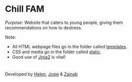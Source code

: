 # Chill FAM

_Purpose_: Website that caters to young people, giving them recommendations on how to destress.



Note: 
- All HTML webpage files go in the folder called [templates](https://github.com/helenism/chill-fam/tree/master/templates).
- CSS and media go in the folder called [static](https://github.com/helenism/chill-fam/tree/master/static). 
- Good use of [Jinja2](https://www.youtube.com/watch?v=zRwy8gtgJ1A) is vital!

#
Developed by [Helen](https://github.com/helenism), [Josie](https://github.com/josiemk) & [Zainab](https://github.com/Zainab05)
